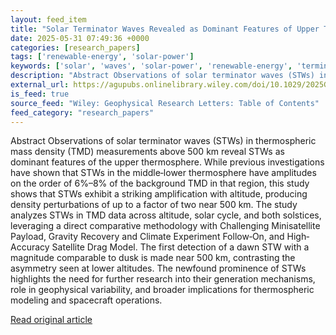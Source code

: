 ```yaml
---
layout: feed_item
title: "Solar Terminator Waves Revealed as Dominant Features of Upper Thermospheric Density"
date: 2025-05-31 07:49:36 +0000
categories: [research_papers]
tags: ['renewable-energy', 'solar-power']
keywords: ['solar', 'waves', 'solar-power', 'renewable-energy', 'terminator']
description: "Abstract Observations of solar terminator waves (STWs) in thermospheric mass density (TMD) measurements above 500 km reveal STWs as dominant features of the ..."
external_url: https://agupubs.onlinelibrary.wiley.com/doi/10.1029/2025GL115612?af=R
is_feed: true
source_feed: "Wiley: Geophysical Research Letters: Table of Contents"
feed_category: "research_papers"
---
```


Abstract Observations of solar terminator waves (STWs) in thermospheric mass density (TMD) measurements above 500 km reveal STWs as dominant features of the upper thermosphere. While previous investigations have shown that STWs in the middle‐lower thermosphere have amplitudes on the order of 6%–8% of the background TMD in that region, this study shows that STWs exhibit a striking amplification with altitude, producing density perturbations of up to a factor of two near 500 km. The study analyzes STWs in TMD data across altitude, solar cycle, and both solstices, leveraging a direct comparative methodology with Challenging Minisatellite Payload, Gravity Recovery and Climate Experiment Follow‐On, and High‐Accuracy Satellite Drag Model. The first detection of a dawn STW with a magnitude comparable to dusk is made near 500 km, contrasting the asymmetry seen at lower altitudes. The newfound prominence of STWs highlights the need for further research into their generation mechanisms, role in geophysical variability, and broader implications for thermospheric modeling and spacecraft operations.

[Read original article](https://agupubs.onlinelibrary.wiley.com/doi/10.1029/2025GL115612?af=R)
